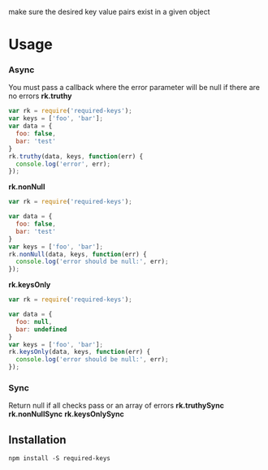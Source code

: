 make sure the desired key value pairs exist in a given object

# Usage

### Async
You must pass a callback where the error parameter will be null if there are no errors
**rk.truthy**
```javascript
var rk = require('required-keys');
var keys = ['foo', 'bar'];
var data = {
  foo: false,
  bar: 'test'
}
rk.truthy(data, keys, function(err) {
  console.log('error', err);
});
```


**rk.nonNull**
```javascript
var rk = require('required-keys');

var data = {
  foo: false,
  bar: 'test'
}
var keys = ['foo', 'bar'];
rk.nonNull(data, keys, function(err) {
  console.log('error should be null:', err);
});
```

**rk.keysOnly**
```javascript
var rk = require('required-keys');

var data = {
  foo: null,
  bar: undefined
}
var keys = ['foo', 'bar'];
rk.keysOnly(data, keys, function(err) {
  console.log('error should be null:', err);
});
```


### Sync
Return null if all checks pass or an array of errors
**rk.truthySync**
**rk.nonNullSync**
**rk.keysOnlySync**


## Installation
`npm install -S required-keys`
